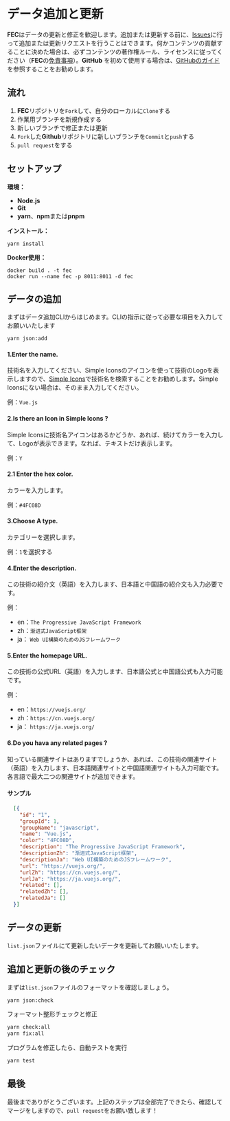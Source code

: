 # データ追加と更新

**FEC**はデータの更新と修正を歓迎します。追加または更新する前に、[Issues](https://github.com/kensoz/FEC/issues)に行って追加または更新リクエストを行うことはできます。何かコンテンツの貢献することに決めた場合は、必ずコンテンツの著作権ルール、ライセンスに従ってください（**FEC**の[免責事項](https://github.com/kensoz/FEC/tree/main/.github/doc/disclaimer)）。**GitHub** を初めて使用する場合は、[GitHubのガイド](https://docs.github.com/ja/get-started/quickstart/github-flow)を参照することをお勧めします。



## 流れ

1. **FEC**リポジトリを`Fork`して、自分のローカルに`Clone`する
2. 作業用ブランチを新規作成する
3. 新しいブランチで修正または更新
4. `Fork`した**Github**リポジトリに新しいブランチを`Commit`と`push`する
5. `pull request`をする



## セットアップ

**環境：**

- **Node.js**
- **Git**
- **yarn**、**npm**または**pnpm**



**インストール：**

```shell
yarn install
```

**Docker使用：**

```
docker build . -t fec
docker run --name fec -p 8011:8011 -d fec
```



## データの追加

まずはデータ追加CLIからはじめます。CLIの指示に従って必要な項目を入力してお願いいたします

```sh
yarn json:add
```

#### 1.Enter the name.

技術名を入力してください、Simple Iconsのアイコンを使って技術のLogoを表示しますので、[Simple Icons](https://simpleicons.org/)で技術名を検索することをお勧めします。Simple Iconsにない場合は、そのまま入力してください。

例：`Vue.js`

#### 2.Is there an Icon in Simple Icons ?

Simple Iconsに技術名アイコンはあるかどうか、あれば、続けてカラーを入力して、Logoが表示できます。なれば、テキストだけ表示します。

例：`Y`

#### 2.1  Enter the hex color.

カラーを入力します。

例：`#4FC08D`

#### 3.Choose A type.

カテゴリーを選択します。

例：`1`を選択する

#### 4.Enter the description.

この技術の紹介文（英語）を入力します、日本語と中国語の紹介文も入力必要です。

例：

-  en：`The Progressive JavaScript Framework`
-  zh：`渐进式JavaScript框架`
-  ja： `Web UI構築のためのJSフレームワーク`

#### 5.Enter the homepage URL.

この技術の公式URL（英語）を入力します、日本語公式と中国語公式も入力可能です。

例：

-  en：`https://vuejs.org/`
-  zh：`https://cn.vuejs.org/`
-  ja： `https://ja.vuejs.org/`

#### 6.Do you hava any related pages ?

知っている関連サイトはありますでしょうか、あれば、この技術の関連サイト（英語）を入力します、日本語関連サイトと中国語関連サイトも入力可能です。各言語で最大二つの関連サイトが追加できます。



#### サンプル

```json
  [{
    "id": "1",
    "groupId": 1,
    "groupName": "javascript",
    "name": "Vue.js",
    "color": "4FC08D",
    "description": "The Progressive JavaScript Framework",
    "descriptionZh": "渐进式JavaScript框架",
    "descriptionJa": "Web UI構築のためのJSフレームワーク",
    "url": "https://vuejs.org/",
    "urlZh": "https://cn.vuejs.org/",
    "urlJa": "https://ja.vuejs.org/",
    "related": [],
    "relatedZh": [],
    "relatedJa": []
  }]
```



## データの更新

`list.json`ファイルにて更新したいデータを更新してお願いいたします。



## 追加と更新の後のチェック

まずは`list.json`ファイルのフォーマットを確認しましょう。

```sh
yarn json:check
```

フォーマット整形チェックと修正

```sh
yarn check:all
yarn fix:all
```

プログラムを修正したら、自動テストを実行

```sh
yarn test
```



## 最後

最後までありがとうございます。上記のステップは全部完了できたら、確認してマージをしますので、`pull request`をお願い致します！
